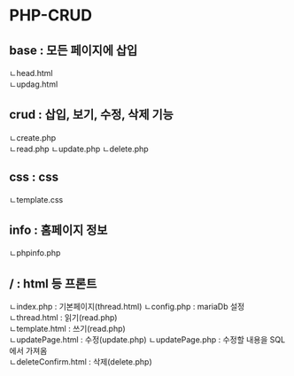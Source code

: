 # PHP-CRUD

## base : 모든 페이지에 삽입    
ㄴhead.html  
ㄴupdag.html  

## crud : 삽입, 보기, 수정, 삭제 기능  
ㄴcreate.php  
ㄴread.php
ㄴupdate.php
ㄴdelete.php

## css : css
ㄴtemplate.css  

## info : 홈페이지 정보  
ㄴphpinfo.php  

## / : html 등 프론트  
ㄴindex.php : 기본페이지(thread.html) 
ㄴconfig.php : mariaDb 설정  
ㄴthread.html : 읽기(read.php)  
ㄴtemplate.html : 쓰기(read.php)  
ㄴupdatePage.html : 수정(update.php)
ㄴupdatePage.php  : 수정할 내용을 SQL에서 가져옴  
ㄴdeleteConfirm.html : 삭제(delete.php)  
